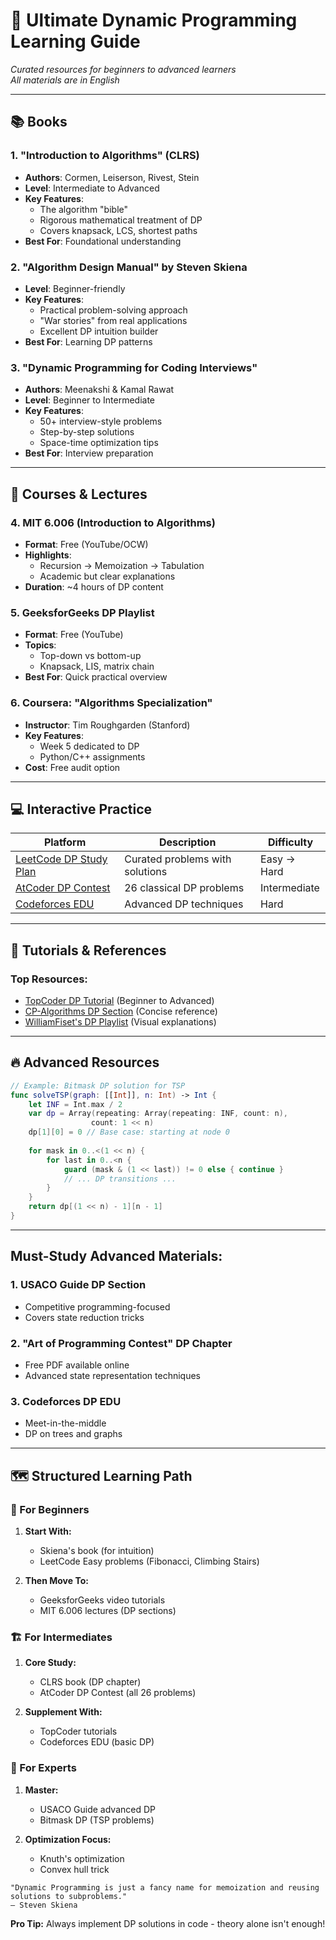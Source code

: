 # 🚀 Ultimate Dynamic Programming Learning Guide

*Curated resources for beginners to advanced learners*  
*All materials are in English*

---

## 📚 **Books**

### 1. **"Introduction to Algorithms" (CLRS)**
   - **Authors**: Cormen, Leiserson, Rivest, Stein
   - **Level**: Intermediate to Advanced
   - **Key Features**:
     - The algorithm "bible"
     - Rigorous mathematical treatment of DP
     - Covers knapsack, LCS, shortest paths
   - **Best For**: Foundational understanding

### 2. **"Algorithm Design Manual" by Steven Skiena**
   - **Level**: Beginner-friendly
   - **Key Features**:
     - Practical problem-solving approach
     - "War stories" from real applications
     - Excellent DP intuition builder
   - **Best For**: Learning DP patterns

### 3. **"Dynamic Programming for Coding Interviews"**
   - **Authors**: Meenakshi & Kamal Rawat
   - **Level**: Beginner to Intermediate
   - **Key Features**:
     - 50+ interview-style problems
     - Step-by-step solutions
     - Space-time optimization tips
   - **Best For**: Interview preparation

---

## 🎥 **Courses & Lectures**

### 4. **MIT 6.006 (Introduction to Algorithms)**
   - **Format**: Free (YouTube/OCW)
   - **Highlights**:
     - Recursion → Memoization → Tabulation
     - Academic but clear explanations
   - **Duration**: ~4 hours of DP content

### 5. **GeeksforGeeks DP Playlist**
   - **Format**: Free (YouTube)
   - **Topics**:
     - Top-down vs bottom-up
     - Knapsack, LIS, matrix chain
   - **Best For**: Quick practical overview

### 6. **Coursera: "Algorithms Specialization"**
   - **Instructor**: Tim Roughgarden (Stanford)
   - **Key Features**:
     - Week 5 dedicated to DP
     - Python/C++ assignments
   - **Cost**: Free audit option

---

## 💻 **Interactive Practice**

| Platform | Description | Difficulty |
|----------|-------------|------------|
| [LeetCode DP Study Plan](https://leetcode.com/studyplan/dynamic-programming/) | Curated problems with solutions | Easy → Hard |
| [AtCoder DP Contest](https://atcoder.jp/contests/dp) | 26 classical DP problems | Intermediate |
| [Codeforces EDU](https://codeforces.com/edu/course/2) | Advanced DP techniques | Hard |

---

## 📝 **Tutorials & References**

### **Top Resources:**
- [TopCoder DP Tutorial](https://www.topcoder.com/thrive/articles/Dynamic%20Programming:%20From%20Novice%20to%20Advanced) (Beginner to Advanced)
- [CP-Algorithms DP Section](https://cp-algorithms.com/dynamic_programming.html) (Concise reference)
- [WilliamFiset's DP Playlist](https://www.youtube.com/playlist?list=PLDV1Zeh2NRsAsbafOroUBnNV8fhZa7P4u) (Visual explanations)

---

## 🔥 **Advanced Resources**
```swift
// Example: Bitmask DP solution for TSP
func solveTSP(graph: [[Int]], n: Int) -> Int {
    let INF = Int.max / 2
    var dp = Array(repeating: Array(repeating: INF, count: n), 
                  count: 1 << n)
    dp[1][0] = 0 // Base case: starting at node 0
    
    for mask in 0..<(1 << n) {
        for last in 0..<n {
            guard (mask & (1 << last)) != 0 else { continue }
            // ... DP transitions ...
        }
    }
    return dp[(1 << n) - 1][n - 1]
}
```
---

## Must-Study Advanced Materials:

### **1. USACO Guide DP Section**
- Competitive programming-focused
- Covers state reduction tricks

### **2. "Art of Programming Contest" DP Chapter**
- Free PDF available online
- Advanced state representation techniques

### **3. Codeforces DP EDU**
- Meet-in-the-middle
- DP on trees and graphs

---

## 🗺️ Structured Learning Path

### 🌱 For Beginners

1. **Start With:**
    - Skiena's book (for intuition)
    - LeetCode Easy problems (Fibonacci, Climbing Stairs)

2. **Then Move To:**
    - GeeksforGeeks video tutorials
    - MIT 6.006 lectures (DP sections)

### 🏗️ For Intermediates

1. **Core Study:**
    - CLRS book (DP chapter)
    - AtCoder DP Contest (all 26 problems)

2. **Supplement With:**
    - TopCoder tutorials
    - Codeforces EDU (basic DP)

### 🧠 For Experts

1. **Master:**
    - USACO Guide advanced DP
    - Bitmask DP (TSP problems)

2. **Optimization Focus:**
    - Knuth's optimization
    - Convex hull trick
    
```
"Dynamic Programming is just a fancy name for memoization and reusing solutions to subproblems."
— Steven Skiena
```
**Pro Tip:** Always implement DP solutions in code - theory alone isn't enough!
